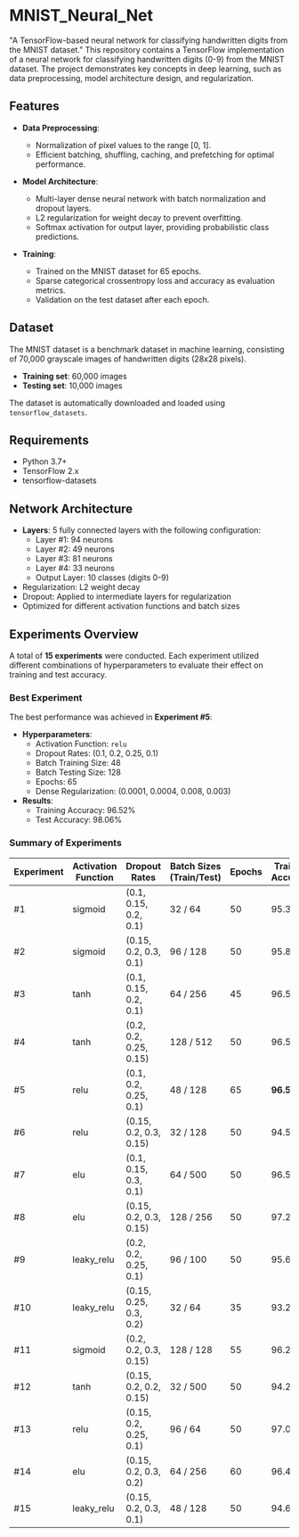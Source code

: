 # MNIST_Neural_Net
"A TensorFlow-based neural network for classifying handwritten digits from the MNIST dataset."
This repository contains a TensorFlow implementation of a neural network for classifying handwritten digits (0-9) from the MNIST dataset. The project demonstrates key concepts in deep learning, such as data preprocessing, model architecture design, and regularization.

## Features

- **Data Preprocessing**: 
  - Normalization of pixel values to the range [0, 1].
  - Efficient batching, shuffling, caching, and prefetching for optimal performance.
  
- **Model Architecture**:
  - Multi-layer dense neural network with batch normalization and dropout layers.
  - L2 regularization for weight decay to prevent overfitting.
  - Softmax activation for output layer, providing probabilistic class predictions.

- **Training**:
  - Trained on the MNIST dataset for 65 epochs.
  - Sparse categorical crossentropy loss and accuracy as evaluation metrics.
  - Validation on the test dataset after each epoch.

## Dataset

The MNIST dataset is a benchmark dataset in machine learning, consisting of 70,000 grayscale images of handwritten digits (28x28 pixels). 

- **Training set**: 60,000 images
- **Testing set**: 10,000 images

The dataset is automatically downloaded and loaded using `tensorflow_datasets`.

## Requirements

- Python 3.7+
- TensorFlow 2.x
- tensorflow-datasets

## Network Architecture

- **Layers**: 5 fully connected layers with the following configuration:
  - Layer #1: 94 neurons
  - Layer #2: 49 neurons
  - Layer #3: 81 neurons
  - Layer #4: 33 neurons
  - Output Layer: 10 classes (digits 0-9)
- Regularization: L2 weight decay
- Dropout: Applied to intermediate layers for regularization
- Optimized for different activation functions and batch sizes

## Experiments Overview

A total of **15 experiments** were conducted. Each experiment utilized different combinations of hyperparameters to evaluate their effect on training and test accuracy. 

### Best Experiment
The best performance was achieved in **Experiment #5**:
- **Hyperparameters**:
  - Activation Function: `relu`
  - Dropout Rates: (0.1, 0.2, 0.25, 0.1)
  - Batch Training Size: 48
  - Batch Testing Size: 128
  - Epochs: 65
  - Dense Regularization: (0.0001, 0.0004, 0.008, 0.003)
- **Results**:
  - Training Accuracy: 96.52%
  - Test Accuracy: 98.06%

### Summary of Experiments

| Experiment | Activation Function  | Dropout Rates            | Batch Sizes (Train/Test)| Epochs | Training Accuracy | Test Accuracy |
|------------|----------------------|--------------------------|-------------------------|--------|-------------------|---------------|
| #1         | sigmoid              | (0.1, 0.15, 0.2, 0.1)    | 32 / 64                 | 50     | 95.30%            | 97.64%        |
| #2         | sigmoid              | (0.15, 0.2, 0.3, 0.1)    | 96 / 128                | 50     | 95.85%            | 97.40%        |
| #3         | tanh                 | (0.1, 0.15, 0.2, 0.1)    | 64 / 256                | 45     | 96.50%            | 97.49%        |
| #4         | tanh                 | (0.2, 0.2, 0.25, 0.15)   | 128 / 512               | 50     | 96.56%            | 97.32%        |
| #5         | relu                 | (0.1, 0.2, 0.25, 0.1)    | 48 / 128                | 65     | **96.52%**        | **98.06%**    |
| #6         | relu                 | (0.15, 0.2, 0.3, 0.15)   | 32 / 128                | 50     | 94.51%            | 97.83%        |
| #7         | elu                  | (0.1, 0.15, 0.3, 0.1)    | 64 / 500                | 50     | 96.50%            | 97.93%        |
| #8         | elu                  | (0.15, 0.2, 0.3, 0.15)   | 128 / 256               | 50     | 97.21%            | 97.89%        |
| #9         | leaky_relu           | (0.2, 0.2, 0.25, 0.1)    | 96 / 100                | 50     | 95.69%            | 97.51%        |
| #10        | leaky_relu           | (0.15, 0.25, 0.3, 0.2)   | 32 / 64                 | 35     | 93.28%            | 97.08%        |
| #11        | sigmoid              | (0.2, 0.2, 0.3, 0.15)    | 128 / 128               | 55     | 96.28%            | 97.40%        |
| #12        | tanh                 | (0.15, 0.2, 0.2, 0.15)   | 32 / 500                | 50     | 94.29%            | 97.31%        |
| #13        | relu                 | (0.15, 0.2, 0.25, 0.1)   | 96 / 64                 | 50     | 97.06%            | 97.85%        |
| #14        | elu                  | (0.15, 0.2, 0.3, 0.2)    | 64 / 256                | 60     | 96.46%            | 97.86%        |
| #15        | leaky_relu           | (0.15, 0.2, 0.3, 0.1)    | 48 / 128                | 50     | 94.65%            | 97.04%        |
